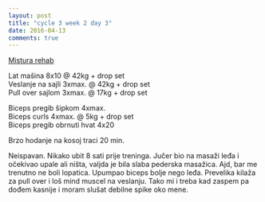 ```yaml
---
layout: post
title: "cycle 3 week 2 day 3"
date: 2016-04-13
comments: true
---
```


[Mistura rehab](/snagata/log/2015/07/20/mistura-rehab/)

Lat mašina 8x10 @ 42kg + drop set   
Veslanje na sajli 3xmax. @ 42kg + drop set  
Pull over sajlom 3xmax. @ 17kg + drop set  

Biceps pregib šipkom 4xmax.  
Biceps curls 4xmax. @ 5kg + drop set   
Biceps pregib obrnuti hvat 4x20  

Brzo hodanje na kosoj traci 20 min.

Neispavan. Nikako ubit 8 sati prije treninga. Jučer bio na masaži leđa i očekivao upale ali ništa, valjda je bila slaba pederska masažica. Ajd, bar me trenutno ne boli lopatica. Upumpao biceps bolje nego leđa. Prevelika kilaža za pull over i loš mind muscel na veslanju. Tako mi i treba kad zaspem pa dođem kasnije i moram slušat debilne spike oko mene.
